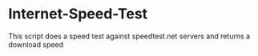 # Internet-Speed-Test
This script does a speed test against speedtest.net servers and returns a download speed
